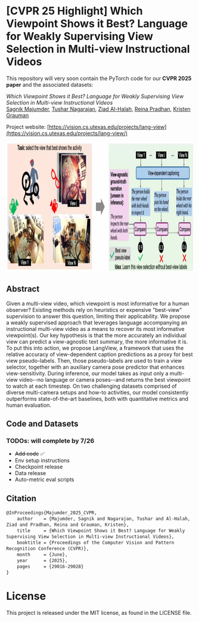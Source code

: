 # [CVPR 25 Highlight] Which Viewpoint Shows it Best? Language for Weakly Supervising View Selection in Multi-view Instructional Videos
This repository will very soon contain the PyTorch code for our **CVPR 2025 paper** and the associated datasets: 

<!--[Which Viewpoint Shows it Best? Language for Weakly Supervising View Selection in Multi-view Instructional Videos](https://vision.cs.utexas.edu/projects/lang-view)<br />-->
*Which Viewpoint Shows it Best? Language for Weakly Supervising View Selection in Multi-view Instructional Videos*<br/>
[Sagnik Majumder](https://sagnikmjr.github.io/), [Tushar Nagarajan](https://tushar-n.github.io/), [Ziad Al-Halah](https://users.cs.utah.edu/~ziad/), [Reina Pradhan](https://www.linkedin.com/in/reina-pradhan), [Kristen Grauman](https://www.cs.utexas.edu/~grauman)<br />


Project website: [https://vision.cs.utexas.edu/projects/lang-view](https://vision.cs.utexas.edu/projects/lang-view/)

<p align="center">
  <img src="concept.png" width="1124" height="350">
</p>

## Abstract
Given a multi-view video, which viewpoint is most informative for a human observer? Existing methods rely on heuristics or expensive "best-view" supervision to answer this question, limiting their applicability. We propose a weakly supervised approach that leverages language accompanying an instructional multi-view video as a means to recover its most informative viewpoint(s). Our key hypothesis is that the more accurately an individual view can predict a view-agnostic text summary, the more informative it is. To put this into action, we propose LangView, a framework that uses the relative accuracy of view-dependent caption predictions as a proxy for best view pseudo-labels. Then, those pseudo-labels are used to train a view selector, together with an auxiliary camera pose predictor that enhances view-sensitivity. During inference, our model takes as input only a multi-view video--no language or camera poses--and returns the best viewpoint to watch at each timestep. On two challenging datasets comprised of diverse multi-camera setups and how-to activities, our model consistently outperforms state-of-the-art baselines, both with quantitative metrics and human evaluation.


## Code and Datasets
### TODOs: will complete by 7/26

- ~~Add code~~ ✅ 
- Env setup instructions
- Checkpoint release
- Data release
- Auto-metric eval scripts


## Citation
```
@InProceedings{Majumder_2025_CVPR,
    author    = {Majumder, Sagnik and Nagarajan, Tushar and Al-Halah, Ziad and Pradhan, Reina and Grauman, Kristen},
    title     = {Which Viewpoint Shows it Best? Language for Weakly Supervising View Selection in Multi-view Instructional Videos},
    booktitle = {Proceedings of the Computer Vision and Pattern Recognition Conference (CVPR)},
    month     = {June},
    year      = {2025},
    pages     = {29016-29028}
}
```

# License
This project is released under the MIT license, as found in the LICENSE file.

